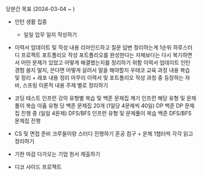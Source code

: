당분간 목표 (2024-03-04 ~ )


- 인턴 생활 집중
	- 일일 업무 일지 작성하기

- 이력서 업데이트 및 작성 내용 리마인드하고 질문 답변 정리하는게 1순위
하루스터디 프로젝트 포트폴리오 작성
포트폴리오를 완성한다는 자체보다는 다시 복기하면서 어떤 문제가 있었고 어떻게 해결했는지를 정리하기 위함
이력서 업데이트
인턴 경험 쓸지 말지, 쓴다면 어떻게 살려서 말을 해야할지
우테코 교육 과정 내용 복습 및 정리 + 레포 내용 정리 마무리
이력서 및 포트폴리오 작성 과정 중 등장하는 자바, 스프링 이론적 내용 주제 별로 정리하기


- 코딩 테스트 인프런 강의 유형별 복습 및 백준 문제집 깨기
  인프런 해당 유형 및 문제풀이 복습
  아홉 유형 당 백준 문제집 20개 (1일당 4문제씩 40일)
  DP
  백준 DP 문제집 진행 중 (일일 4문제)
  DFS/BFS
  인프런 유형 및 문제풀이 복습
  백준 DFS/BFS 문제집 진행


- CS 및 면접 준비
크루들이랑 스터디 진행하기
혼공 컴구 + 운체 1챕터씩 각각 읽고 정리하기


- 기한 마감 다가오는 기업 원서 제출하기


- 디코 사이드 프로젝트
















